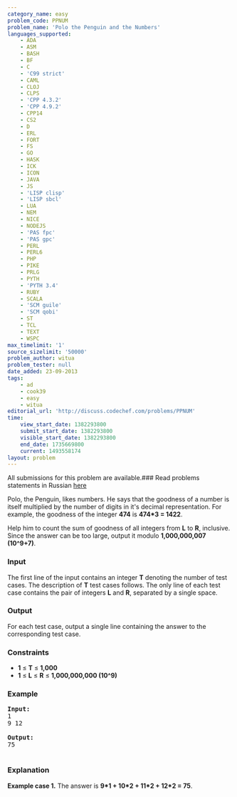 ```yaml
---
category_name: easy
problem_code: PPNUM
problem_name: 'Polo the Penguin and the Numbers'
languages_supported:
    - ADA
    - ASM
    - BASH
    - BF
    - C
    - 'C99 strict'
    - CAML
    - CLOJ
    - CLPS
    - 'CPP 4.3.2'
    - 'CPP 4.9.2'
    - CPP14
    - CS2
    - D
    - ERL
    - FORT
    - FS
    - GO
    - HASK
    - ICK
    - ICON
    - JAVA
    - JS
    - 'LISP clisp'
    - 'LISP sbcl'
    - LUA
    - NEM
    - NICE
    - NODEJS
    - 'PAS fpc'
    - 'PAS gpc'
    - PERL
    - PERL6
    - PHP
    - PIKE
    - PRLG
    - PYTH
    - 'PYTH 3.4'
    - RUBY
    - SCALA
    - 'SCM guile'
    - 'SCM qobi'
    - ST
    - TCL
    - TEXT
    - WSPC
max_timelimit: '1'
source_sizelimit: '50000'
problem_author: witua
problem_tester: null
date_added: 23-09-2013
tags:
    - ad
    - cook39
    - easy
    - witua
editorial_url: 'http://discuss.codechef.com/problems/PPNUM'
time:
    view_start_date: 1382293800
    submit_start_date: 1382293800
    visible_start_date: 1382293800
    end_date: 1735669800
    current: 1493558174
layout: problem
---
```

All submissions for this problem are available.###  Read problems statements in Russian [here](http://www.codechef.com/download/translated/COOK39/russian/PPNUM.pdf)

Polo, the Penguin, likes numbers. He says that the goodness of a number is itself multiplied by the number of digits in it's decimal representation. For example, the goodness of the integer **474** is **474\*3 = 1422**.

Help him to count the sum of goodness of all integers from **L** to **R**, inclusive. Since the answer can be too large, output it modulo **1,000,000,007 (10^9+7)**.

### Input

The first line of the input contains an integer **T** denoting the number of test cases. The description of **T** test cases follows. The only line of each test case contains the pair of integers **L** and **R**, separated by a single space.

### Output

For each test case, output a single line containing the answer to the corresponding test case.

### Constraints

- **1** ≤ **T** ≤ **1,000**
- **1** ≤ **L** ≤ **R** ≤ **1,000,000,000 (10^9)**

### Example

<pre><b>Input:</b>
1
9 12

<b>Output:</b>
75

</pre>
### Explanation

**Example case 1.** The answer is **9\*1 + 10\*2 + 11\*2 + 12\*2 = 75**.
